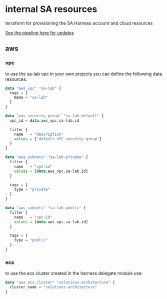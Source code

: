 # internal SA resources

terraform for provisioning the SA Harness account and cloud resources

[See the pipeline here for updates](https://app.harness.io/ng/account/Ompd5rAMSfq97LoZsErwnQ/ci/orgs/Harness_Community/projects/setup/pipelines/solutionsarchitecture_infra/pipeline-studio/?storeType=INLINE)

## aws

### vpc

to use the sa-lab vpc in your own projects you can define the following data resources:

```terraform
data "aws_vpc" "sa-lab" {
  tags = {
    Name = "sa-lab"
  }
}

data "aws_security_group" "sa-lab-default" {
  vpc_id = data.aws_vpc.sa-lab.id

  filter {
    name   = "description"
    values = ["default VPC security group"]
  }
}

data "aws_subnets" "sa-lab-private" {
  filter {
    name   = "vpc-id"
    values = [data.aws_vpc.sa-lab.id]
  }

  tags = {
    type = "private"
  }
}

data "aws_subnets" "sa-lab-public" {
  filter {
    name   = "vpc-id"
    values = [data.aws_vpc.sa-lab.id]
  }

  tags = {
    type = "public"
  }
}
```

### ecs

to use the ecs cluster created in the harness delegate module use:

```terraform
data "aws_ecs_cluster" "solutions-architecture" {
  cluster_name = "solutions-architecture"
}
```
